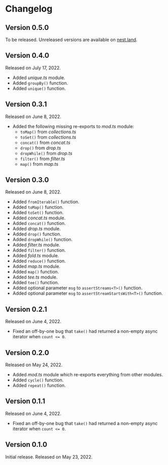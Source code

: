 <!-- deno-fmt-ignore-file -->

Changelog
=========

Version 0.5.0
-------------

To be released.  Unreleased versions are available on [nest.land].


Version 0.4.0
-------------

Released on July 17, 2022.

 -  Added *unique.ts* module.
 -  Added `groupBy()` function.
 -  Added `unique()` function.


Version 0.3.1
-------------

Released on June 8, 2022.

 -  Added the following missing re-exports to *mod.ts* module:
     -  `toMap()` from *collections.ts*
     -  `toSet()` from *collections.ts*
     -  `concat()` from *concat.ts*
     -  `drop()` from *drop.ts*
     -  `dropWhile()` from *drop.ts*
     -  `filter()` from *filter.ts*
     -  `map()` from *map.ts*


Version 0.3.0
-------------

Released on June 8, 2022.

 -  Added `fromIterable()` function.
 -  Added `toMap()` function.
 -  Added `toSet()` function.
 -  Added *concat.ts* module.
 -  Added `concat()` function.
 -  Added *drop.ts* module.
 -  Added `drop()` function.
 -  Added `dropWhile()` function.
 -  Added *filter.ts* module.
 -  Added `filter()` function.
 -  Added *fold.ts* module.
 -  Added `reduce()` function.
 -  Added *map.ts* module.
 -  Added `map()` function.
 -  Added *tee.ts* module.
 -  Added `tee()` function.
 -  Added optional parameter `msg` to `assertStreams<T>()` function.
 -  Added optional parameter `msg` to `assertStreamStartsWith<T>()` function.


Version 0.2.1
-------------

Released on June 4, 2022.

 -  Fixed an off-by-one bug that `take()` had returned a non-empty async
    iterator when `count <= 0`.


Version 0.2.0
-------------

Released on May 24, 2022.

 -  Added *mod.ts* module which re-exports everything from other modules.
 -  Added `cycle()` function.
 -  Added `repeat()` function.


Version 0.1.1
-------------

Released on June 4, 2022.

 -  Fixed an off-by-one bug that `take()` had returned a non-empty async
    iterator when `count <= 0`.


Version 0.1.0
-------------

Initial release.  Released on May 23, 2022.


[nest.land]: https://nest.land/package/aitertools
